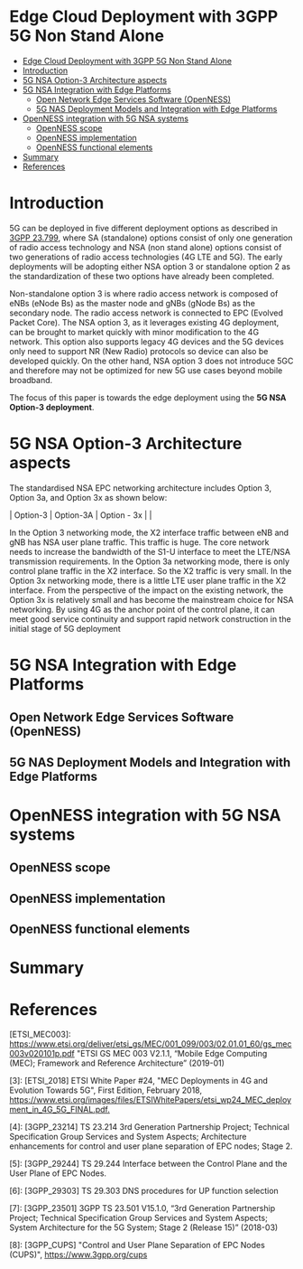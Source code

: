 Edge Cloud Deployment with 3GPP 5G Non Stand Alone
==

- [Edge Cloud Deployment with 3GPP 5G Non Stand Alone](#edge-cloud-deployment-with-3gpp-5g-non-stand-alone)
- [Introduction](#introduction)
- [5G NSA Option-3 Architecture aspects](#5g-nsa-option-3-architecture-aspects)
- [5G NSA Integration with Edge Platforms](#5g-nsa-integration-with-edge-platforms)
  - [Open Network Edge Services Software (OpenNESS)](#open-network-edge-services-software-openness)
  - [5G NAS Deployment Models and Integration with Edge Platforms](#5g-nas-deployment-models-and-integration-with-edge-platforms)
- [OpenNESS integration with 5G NSA systems](#openness-integration-with-5g-nsa-systems)
  - [OpenNESS scope](#openness-scope)
  - [OpenNESS implementation](#openness-implementation)
  - [OpenNESS functional elements](#openness-functional-elements)
- [Summary](#summary)
- [References](#references)

# Introduction

5G can be deployed in five different deployment options as described in [3GPP 23.799][3GPP_23799], where SA (standalone) options consist of only one generation of radio access technology and NSA (non stand alone) options consist of two generations of radio access technologies (4G LTE and 5G). The early deployments will be adopting either NSA option 3 or standalone option 2 as the standardization of these two options have
already been completed.

Non-standalone option 3 is where radio access network is composed of eNBs (eNode Bs) as the master node and gNBs (gNode Bs) as the secondary node. The radio
access network is connected to EPC (Evolved Packet Core). The NSA option 3, as it leverages existing 4G deployment, can be brought to market quickly with minor modification to the 4G network. This option also supports legacy 4G devices and the 5G devices only need to support NR (New Radio) protocols so device can also be developed quickly. On the other hand, NSA option 3 does not introduce 5GC and therefore may not be optimized for new 5G use cases beyond mobile broadband.

The focus of this paper is towards the edge deployment using the **5G NSA Option-3 deployment**.

# 5G NSA Option-3 Architecture aspects

The standardised NSA EPC networking architecture includes Option 3, Option 3a, and Option 3x as shown below:

| Option-3 | Option-3A | Option - 3x |
| 




In the Option 3 networking mode, the X2 interface traffic between eNB and gNB has NSA user plane traffic. This traffic is huge. The core network needs to increase the bandwidth of the S1-U interface to meet the LTE/NSA transmission requirements. 
In the Option 3a networking mode, there is only control plane traffic in the X2 interface. So the X2
traffic is very small.
In the Option 3x networking mode, there is a little LTE user plane traffic in the X2 interface.
From the perspective of the impact on the existing network, the Option 3x is relatively small and
has become the mainstream choice for NSA networking. By using 4G as the anchor point of the
control plane, it can meet good service continuity and support rapid network construction in the
initial stage of 5G deployment

# 5G NSA Integration with Edge Platforms

## Open Network Edge Services Software (OpenNESS)

## 5G NAS Deployment Models and Integration with Edge Platforms

# OpenNESS integration with 5G NSA systems

## OpenNESS scope

## OpenNESS implementation

## OpenNESS functional elements

# Summary

# References

[3GPP_23799]: <https://www.3gpp.org/DynaReport/23799.htm> "3GPP 23.799 Study on Architecture for Next Generation System(Release 14) Annex J: Deployment Scenarios"

[ETSI_MEC003]: <https://www.etsi.org/deliver/etsi_gs/MEC/001_099/003/02.01.01_60/gs_mec003v020101p.pdf> "ETSI GS MEC 003 V2.1.1, “Mobile Edge Computing (MEC); Framework and Reference Architecture” (2019-01)

[GSMA_5G_NSA]: <https://www.gsma.com/futurenetworks/wp-content/uploads/2019/03/5G-Implementation-Guidelines-NSA-Option-3-v2.1.pdf> "GSMA 5G Implementation Guidelines: NSA Option 3 February 2020"  

[3]: [ETSI_2018] ETSI White Paper #24, "MEC Deployments in 4G and Evolution Towards 5G", First Edition, February 2018, <https://www.etsi.org/images/files/ETSIWhitePapers/etsi_wp24_MEC_deployment_in_4G_5G_FINAL.pdf.>

[4]: [3GPP_23214] TS 23.214 3rd Generation Partnership Project; Technical Specification Group Services and System Aspects; Architecture enhancements for control and user plane separation of EPC nodes; Stage 2.

[5]: [3GPP_29244] TS 29.244 Interface between the Control Plane and the User Plane of EPC Nodes.

[6]: [3GPP_29303] TS 29.303 DNS procedures for UP function selection  

[7]: [3GPP_23501] 3GPP TS 23.501 V15.1.0, “3rd Generation Partnership Project; Technical Specification Group Services and System Aspects; System Architecture for the 5G System; Stage 2 (Release 15)” (2018-03)

[8]: [3GPP_CUPS] "Control and User Plane Separation of EPC Nodes (CUPS)", <https://www.3gpp.org/cups>


